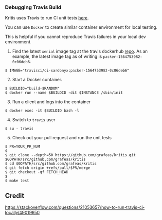 ### Debugging Travis Build

Kritis uses Travis to run CI unit tests [here](https://travis-ci.org/grafeas/kritis).

You can use `Docker` to create similar container environment for local testing.

This is helpful if you cannot reproduce Travis failures in your local dev environment.


1. Find the latest `xenial` image tag at the travis dockerhub [repo](https://hub.docker.com/r/travisci/ci-sardonyx/tags). 
As an example, the latest image tag as of writing is `packer-1564753982-0c06deb6`.

```shell
$ IMAGE="travisci/ci-sardonyx:packer-1564753982-0c06deb6"
```
2. Start a Docker container.

```shell
$ BUILDID="build-$RANDOM"
$ docker run --name $BUILDID -dit $INSTANCE /sbin/init
```

3. Run a client and logs into the container
```shell
$ docker exec -it $BUILDID bash -l
```

4. Switch to `travis` user
```shell
$ su - travis
```

5. Check out your pull request and run the unit tests

```shell
$ PR=YOUR_PR_NUM
$
$ git clone --depth=50 https://github.com/grafeas/kritis.git $GOPATH/src/github.com/grafeas/kritis
$ cd $GOPATH/src/github.com/grafeas/kritis
$ git fetch origin +refs/pull/$PR/merge
$ git checkout -qf FETCH_HEAD
$ 
$ make test
```

## Credit
https://stackoverflow.com/questions/21053657/how-to-run-travis-ci-locally/49019950
